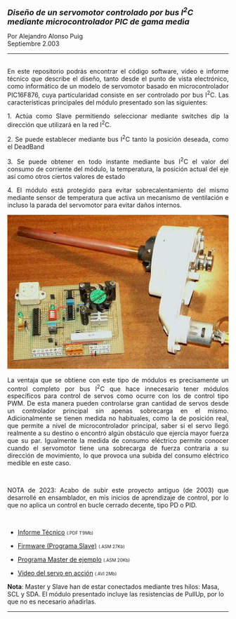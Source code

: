 <html>

<head>
<meta http-equiv="Content-Language" content="es">
<meta name="GENERATOR" content="Microsoft FrontPage 4.0">
<meta name="ProgId" content="FrontPage.Editor.Document">
</head>

<font size="4"><b><i>Diseño de un servomotor controlado
      por bus I<sup>2</sup>C mediante microcontrolador PIC de gama media</i></b></font>
      <p>Por Alejandro Alonso Puig<br>
      Septiembre 2.003<br>
 <hr>
<p align="justify"><br>
En este repositorio podrás encontrar el código software, vídeo e informe técnico
que describe el diseño, tanto desde el punto de vista
electrónico, como informático de un modelo de servomotor basado en microcontrolador PIC16F876, cuya particularidad
consiste en ser controlado por bus I<sup>2</sup>C. Las características principales del
módulo presentado son las siguientes:&nbsp;</p>
<p align="justify">1. Actúa como Slave permitiendo seleccionar mediante
switches dip la dirección que utilizará en la red I<sup>2</sup>C.&nbsp;</p>
<p align="justify">2. Se puede establecer mediante bus I<sup>2</sup>C tanto la posición
deseada, como el DeadBand&nbsp;</p>
<p align="justify">3. Se puede obtener en todo instante mediante bus I<sup>2</sup>C
el
valor del consumo de corriente del módulo, la temperatura, la posición actual
del eje así como otros ciertos valores de estado&nbsp;</p>
<p align="justify">4. El módulo está protegido para evitar sobrecalentamiento
del mismo mediante sensor de temperatura que activa un mecanismo de ventilación
e incluso la parada del servomotor para evitar daños internos.&nbsp;</p>
<p align="center"><img border="0" src="SVD01.jpg" width="508" height="351"></p>
<p align="justify">La ventaja que se obtiene con este tipo de módulos es
precisamente un control completo por bus I<sup>2</sup>C que hace innecesario tener módulos
específicos para control de servos como ocurre con los de control tipo PWM. De
esta manera pueden controlarse gran cantidad de servos desde un controlador
principal sin apenas sobrecarga en el mismo. Adicionalmente se tienen medida no
habituales, como la de posición real, que permite a nivel de microcontrolador
principal, saber si el servo llegó realmente a su destino o encontró algún
obstáculo que ejercía mayor fuerza que su par. Igualmente la medida de consumo
eléctrico permite conocer cuando el servomotor tiene una sobrecarga de fuerza
contraria a su dirección de movimiento, lo que provoca una subida del consumo
eléctrico medible en este caso.</p>
<br>
<p align="justify">NOTA de 2023: Acabo de subir este proyecto antiguo (de 2003) 
que desarrollé en ensamblador, en mis inicios de aprendizaje de control, por lo que
no aplica un control en bucle cerrado decente, tipo PD o PID.</p>
<br>
<ul>
  <li>
    <p align="justify"><a href="Svd01_docum.pdf">Informe Técnico</a>    <font size="1">(.PDF
    1'9Mb)</font></li>
  <li>
    <p align="justify"><a href="SVD01_04_slave.ASM">Firmware (Programa Slave)</a> <font size="1">(.ASM
    27Kb)</font></li>
  <li>
    <p align="justify"><a href="MSVD04_master.ASM">Programa Master de ejemplo</a> <font size="1">(.ASM
    20Kb)</font></li>
  <li>
    <p align="justify"><a href="SVD01_video.AVI">Video del servo en acción</a><font size="2">
    </font><font size="1">(.AVI 2Mb)</font></li>
</ul>
<p><b>Nota</b>: Master y Slave han de estar conectados mediante tres hilos:
Masa, SCL y SDA. El módulo presentado incluye las resistencias de PullUp, por
lo que no es necesario añadirlas.&nbsp;</p>
<p>
 
<hr>

</body>

</html>
